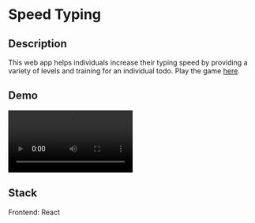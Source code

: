 # Speed Typing

## Description

This web app helps individuals increase their typing speed by providing a variety of levels and training for an individual todo.
Play the game [here](https://stevenarellano.github.io/speed-typing/).

## Demo

<video width="50%" controls src="assets/speed-typing-demo.mp4"></video>

## Stack

Frontend: React